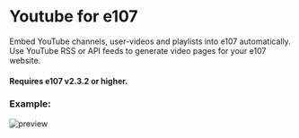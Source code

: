 # Youtube for e107

Embed YouTube channels, user-videos and playlists into e107 automatically.
Use YouTube RSS or API feeds to generate video pages for your e107 website.

#### Requires e107 v2.3.2 or higher. 



### Example: 

![preview](https://user-images.githubusercontent.com/2825679/161663613-e17b1082-aa51-49f7-839d-886e5ec02b95.jpg)
